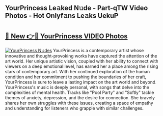 ## YourPrincess Le𝚊ked N𝚞de - Part-qTW Video Photos - Hot Onlyf𝚊ns Le𝚊ks UekuP

# <h2><a href="http://ac49971.deff.icu/?id=YourPrincess">🔗 New 👉🔴 YourPrincess VIDEO Photos</a></h2>

[![YourPrincess N𝚞des](https://i.imgur.com/rIISA9y.gif)](http://ac49971.deff.icu/?id=YourPrincess)
YourPrincess is a contemporary artist whose innovative and thought-provoking works have captured the attention of the art world. Her unique artistic vision, coupled with her ability to connect with viewers on a deep emotional level, has earned her a place among the rising stars of contemporary art. With her continued exploration of the human condition and her commitment to pushing the boundaries of her craft, YourPrincess is sure to leave a lasting impact on the art world and beyond. YourPrincess's music is deeply personal, with songs that delve into the complexities of mental health. Tracks like "Pool Party" and "Softly" tackle themes of anxiety, depression, and the desire for connection. She bravely shares her own struggles with these issues, creating a space of empathy and understanding for listeners who grapple with similar challenges.
